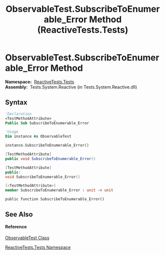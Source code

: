﻿---
title: ObservableTest.SubscribeToEnumerable_Error Method  (ReactiveTests.Tests)
TOCTitle: SubscribeToEnumerable_Error Method
ms:assetid: M:ReactiveTests.Tests.ObservableTest.SubscribeToEnumerable_Error
ms:mtpsurl: https://msdn.microsoft.com/en-us/library/reactivetests.tests.observabletest.subscribetoenumerable_error(v=VS.103)
ms:contentKeyID: 36620838
ms.date: 06/28/2011
mtps_version: v=VS.103
f1_keywords:
- ReactiveTests.Tests.ObservableTest.SubscribeToEnumerable_Error
dev_langs:
- CSharp
- JScript
- VB
- FSharp
- c++
---

# ObservableTest.SubscribeToEnumerable\_Error Method

**Namespace:**  [ReactiveTests.Tests](hh289046\(v=vs.103\).md)  
**Assembly:**  Tests.System.Reactive (in Tests.System.Reactive.dll)

## Syntax

``` vb
'Declaration
<TestMethodAttribute> _
Public Sub SubscribeToEnumerable_Error
```

``` vb
'Usage
Dim instance As ObservableTest

instance.SubscribeToEnumerable_Error()
```

``` csharp
[TestMethodAttribute]
public void SubscribeToEnumerable_Error()
```

``` c++
[TestMethodAttribute]
public:
void SubscribeToEnumerable_Error()
```

``` fsharp
[<TestMethodAttribute>]
member SubscribeToEnumerable_Error : unit -> unit 
```

``` jscript
public function SubscribeToEnumerable_Error()
```

## See Also

#### Reference

[ObservableTest Class](hh288687\(v=vs.103\).md)

[ReactiveTests.Tests Namespace](hh289046\(v=vs.103\).md)

